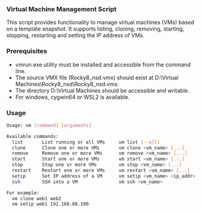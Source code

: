 ### Virtual Machine Management Script
This script provides functionality to manage virtual machines (VMs) based on a template snapshot. It supports listing, cloning, removing, starting, stopping, restarting and setting the IP address of VMs.

### Prerequisites
- vmrun.exe utility must be installed and accessible from the command line.
- The source VMX file (Rocky8_nsd.vmx) should exist at D:\Virtual Machines\Rocky8_nsd\Rocky8_nsd.vmx.
- The directory D:\Virtual Machines should be accessible and writable.
- For windows, cygwin64 or WSL2 is available.

### Usage
```bash
Usage: vm [command] [arguments]

Available commands:
  list       List running or all VMs     vm list [--all]
  clone      Clone one or more VMs       vm clone <vm_name> [...]
  remove     Remove one or more VMs      vm remove <vm_name> [...]
  start      Start one or more VMs       vm start <vm_name> [...]
  stop       Stop one or more VMs        vm stop <vm_name> [...]
  restart    Restart one or more VMs     vm restart <vm_name> [...]
  setip      Set IP address of a VM      vm setip <vm_name> <ip_addr>
  ssh        SSH into a VM               vm ssh <vm_name>

For example:
  vm clone web1 web2
  vm setip web1 192.168.88.100
```
